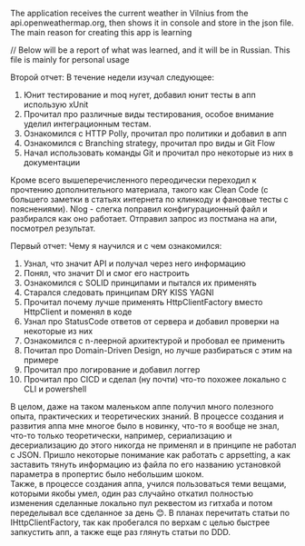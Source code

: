﻿The application receives the current weather in Vilnius from the api.openweathermap.org, then shows it in console and store in the json file.
The main reason for creating this app is learning

// Below will be a report of what was learned, and it will be in Russian. This file is mainly for personal usage

Второй отчет:
В течение недели изучал следующее:
1. Юнит тестирование и moq нугет, добавил юнит тесты в апп использую xUnit
2. Прочитал про различные виды тестирования, особое внимание уделил интеграционным тестам.
3. Ознакомился с HTTP Polly, прочитал про политики и добавил в апп
4. Ознакомился с Branching strategy, прочитал про виды и Git Flow
5. Начал использовать команды Git и прочитал про некоторые из них в документации 

Кроме всего вышеперечисленного переодически переходил к прочтению дополнительного материала, такого как Clean Code (с большего заметки в статьях интернета по клинкоду и фановые тесты с пояснениями). 
Nlog - слегка поправил конфигурационный файл и разбирался как оно работает.
Отправил запрос из постмана на апи, посмотрел результат.

Первый отчет:
Чему я научился и с чем ознакомился:
1.	Узнал, что значит API и получал через него информацию
2.	Понял, что значит DI и смог его настроить
3.	Ознакомился с SOLID принципами и пытался их применять
4.	Старался следовать принципам DRY KISS YAGNI
5.	Прочитал почему лучше применять HttpClientFactory вместо HttpClient и поменял в коде
6.	Узнал про StatusCode ответов от сервера и добавил проверки на некоторые из них
7.	Ознакомился с n-леерной архитектурой и пробовал ее применить
8.	Почитал про Domain-Driven Design, но лучше разбираться с этим на примере
9.	Прочитал про логирование и добавил логгер 
10.	Прочитал про CICD и сделал (ну почти) что-то похожее локально c CLI и powershell 

В целом, даже на таком маленьком аппе получил много полезного опыта, практических и теоретических знаний. 
В процессе создания и развития аппа мне многое было в новинку, что-то я вообще не знал, что-то только теоретически, например, сериализацию и десериализацию до этого никогда не применял и в принципе не работал с JSON. 
Пришло некоторые понимание как работать с appsetting, а как заставить тянуть информацию из файла по его названию установкой параметра в пропертис было небольшим шоком.  
Также, в процессе создания аппа, учился пользоваться теми вещами, которыми якобы умел, один раз случайно откатил полностью изменения сделанные локально пул реквестом из гитхаба и потом переделывал все сделанное за день 😊.
В планах перечитать статьи по IHttpClientFactory, так как пробегался по верхам с целью быстрее запкустить апп, а также еще раз глянуть статьи по DDD. 
